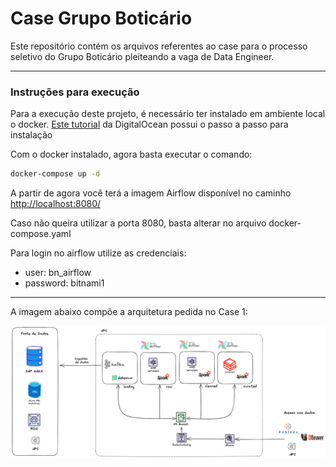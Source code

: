 # Case Grupo Boticário

Este repositório contém os arquivos referentes ao case para o processo seletivo do Grupo Boticário pleiteando a vaga de Data Engineer.

---

### Instruções para execução

Para a execução deste projeto, é necessário ter instalado em ambiente local o docker. [Este tutorial](https://www.digitalocean.com/community/tutorials/how-to-install-and-use-docker-on-ubuntu-20-04-pt) da DigitalOcean possui o passo a passo para instalação

Com o docker instalado, agora basta executar o comando:

```bash
docker-compose up -d 
```

A partir de agora você terá a imagem Airflow disponível no caminho [http://localhost:8080/](http://localhost:8080/dags/first_load_tables/graph)

Caso não queira utilizar a porta 8080, basta alterar no arquivo docker-compose.yaml

Para login no airflow utilize as credenciais:

- user: bn_airflow
- password: bitnami1

---

A imagem abaixo compõe a arquitetura pedida no Case 1:

![arquitetura](arquitetura.png)